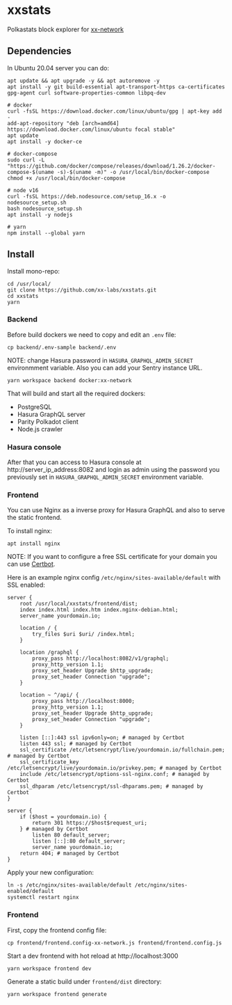 # xxstats

Polkastats block explorer for [xx-network](https://xx.network/)

## Dependencies

In Ubuntu 20.04 server you can do:

```
apt update && apt upgrade -y && apt autoremove -y
apt install -y git build-essential apt-transport-https ca-certificates gpg-agent curl software-properties-common libpq-dev

# docker
curl -fsSL https://download.docker.com/linux/ubuntu/gpg | apt-key add -
add-apt-repository "deb [arch=amd64] https://download.docker.com/linux/ubuntu focal stable"
apt update
apt install -y docker-ce

# docker-compose
sudo curl -L "https://github.com/docker/compose/releases/download/1.26.2/docker-compose-$(uname -s)-$(uname -m)" -o /usr/local/bin/docker-compose
chmod +x /usr/local/bin/docker-compose

# node v16
curl -fsSL https://deb.nodesource.com/setup_16.x -o nodesource_setup.sh
bash nodesource_setup.sh
apt install -y nodejs

# yarn
npm install --global yarn
```

## Install

Install mono-repo:

```
cd /usr/local/
git clone https://github.com/xx-labs/xxstats.git
cd xxstats
yarn
```

### Backend

Before build dockers we need to copy and edit an `.env` file:

```
cp backend/.env-sample backend/.env
```

NOTE: change Hasura password in `HASURA_GRAPHQL_ADMIN_SECRET` environmment variable. Also you can add your Sentry instance URL.

```
yarn workspace backend docker:xx-network
```

That will build and start all the required dockers:

- PostgreSQL
- Hasura GraphQL server
- Parity Polkadot client
- Node.js crawler

### Hasura console

After that you can access to Hasura console at http://server_ip_address:8082 and login as admin using the password you previously set in `HASURA_GRAPHQL_ADMIN_SECRET` environment variable.

### Frontend

You can use Nginx as a inverse proxy for Hasura GraphQL and also to serve the static frontend.

To install nginx:

```
apt install nginx
```

NOTE: If you want to configure a free SSL certificate for your domain you can use [Certbot](https://www.digitalocean.com/community/tutorials/how-to-secure-nginx-with-let-s-encrypt-on-ubuntu-20-04).


Here is an example nginx config `/etc/nginx/sites-available/default` with SSL enabled:

```
server {
    root /usr/local/xxstats/frontend/dist;
    index index.html index.htm index.nginx-debian.html;
    server_name yourdomain.io;

    location / {
        try_files $uri $uri/ /index.html;
    }

    location /graphql {
        proxy_pass http://localhost:8082/v1/graphql;
        proxy_http_version 1.1;
        proxy_set_header Upgrade $http_upgrade;
        proxy_set_header Connection "upgrade";
    }

    location ~ ^/api/ {
        proxy_pass http://localhost:8000;
        proxy_http_version 1.1;
        proxy_set_header Upgrade $http_upgrade;
        proxy_set_header Connection "upgrade";
    }

    listen [::]:443 ssl ipv6only=on; # managed by Certbot
    listen 443 ssl; # managed by Certbot
    ssl_certificate /etc/letsencrypt/live/yourdomain.io/fullchain.pem; # managed by Certbot
    ssl_certificate_key /etc/letsencrypt/live/yourdomain.io/privkey.pem; # managed by Certbot
    include /etc/letsencrypt/options-ssl-nginx.conf; # managed by Certbot
    ssl_dhparam /etc/letsencrypt/ssl-dhparams.pem; # managed by Certbot
}

server {
    if ($host = yourdomain.io) {
        return 301 https://$host$request_uri;
    } # managed by Certbot
        listen 80 default_server;
        listen [::]:80 default_server;
        server_name yourdomain.io;
    return 404; # managed by Certbot
}
```

Apply your new configuration:

```
ln -s /etc/nginx/sites-available/default /etc/nginx/sites-enabled/default
systemctl restart nginx
```

### Frontend

First, copy the frontend config file:

```
cp frontend/frontend.config-xx-network.js frontend/frontend.config.js
```

Start a dev frontend with hot reload at http://localhost:3000

```
yarn workspace frontend dev
```

Generate a static build under `frontend/dist` directory:

```
yarn workspace frontend generate
```